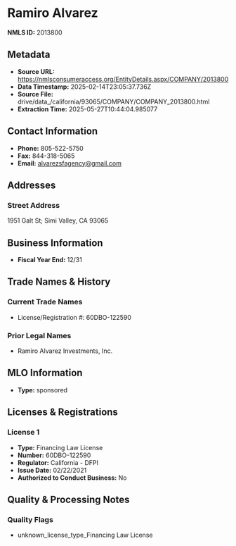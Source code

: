 # Ramiro Alvarez

**NMLS ID:** 2013800

## Metadata
- **Source URL:** https://nmlsconsumeraccess.org/EntityDetails.aspx/COMPANY/2013800
- **Data Timestamp:** 2025-02-14T23:05:37.736Z
- **Source File:** drive/data_/california/93065/COMPANY/COMPANY_2013800.html
- **Extraction Time:** 2025-05-27T10:44:04.985077

## Contact Information
- **Phone:** 805-522-5750
- **Fax:** 844-318-5065
- **Email:** alvarezsfagency@gmail.com

## Addresses
### Street Address
1951 Galt St; Simi Valley, CA 93065

## Business Information
- **Fiscal Year End:** 12/31

## Trade Names & History
### Current Trade Names
- License/Registration #: 60DBO-122590

### Prior Legal Names
- Ramiro Alvarez Investments, Inc.

## MLO Information
- **Type:** sponsored

## Licenses & Registrations

### License 1
- **Type:** Financing Law License
- **Number:** 60DBO-122590
- **Regulator:** California - DFPI
- **Issue Date:** 02/22/2021
- **Authorized to Conduct Business:** No

## Quality & Processing Notes
### Quality Flags
- unknown_license_type_Financing Law License
